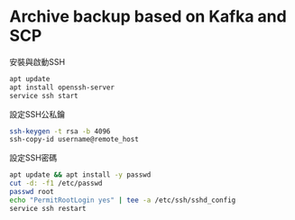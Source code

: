 # Archive backup based on Kafka and SCP
安裝與啟動SSH
```bash
apt update
apt install openssh-server
service ssh start
```
設定SSH公私鑰
```bash
ssh-keygen -t rsa -b 4096
ssh-copy-id username@remote_host
```
設定SSH密碼
```bash
apt update && apt install -y passwd
cut -d: -f1 /etc/passwd
passwd root
echo "PermitRootLogin yes" | tee -a /etc/ssh/sshd_config
service ssh restart
```
